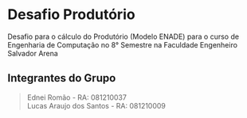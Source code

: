 # Desafio Produtório

Desafio para o cálculo do Produtório (Modelo ENADE) para o curso de Engenharia de Computação no 8° Semestre na Faculdade Engenheiro Salvador Arena

## Integrantes do Grupo
> Ednei Romão - RA: 081210037\
> Lucas Araujo dos Santos - RA: 081210009